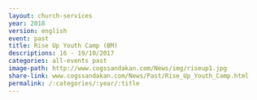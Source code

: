 ```yaml
---
layout: church-services
year: 2018
version: english
event: past
title: Rise Up Youth Camp (BM)
descriptions: 16 - 19/10/2017
categories: all-events past
image-path: http://www.cogssandakan.com/News/img/riseup1.jpg
share-link: www.cogssandakan.com/News/Past/Rise_Up_Youth_Camp.html
permalink: /:categories/:year/:title
---
```

